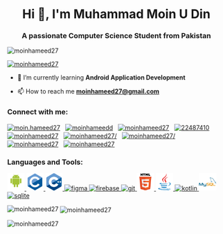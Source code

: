 <h1 align="center">Hi 👋, I'm Muhammad Moin U Din</h1>
<h3 align="center">A passionate Computer Science Student from Pakistan</h3>

<p align="left"> <img src="https://komarev.com/ghpvc/?username=moinhameed27&label=Profile%20views&color=0e75b6&style=flat" alt="moinhameed27" /> </p>

<p align="left"> <a href="https://github.com/ryo-ma/github-profile-trophy"><img src="https://github-profile-trophy.vercel.app/?username=moinhameed27" alt="moinhameed27" /></a> </p>

- 🌱 I’m currently learning **Android Application Development**

- 📫 How to reach me **moinhameed27@gmail.com**

<h3 align="left">Connect with me:</h3>
<p align="left">
<a href="https://fb.com/moin.hameed27" target="blank"><img align="center" src="https://raw.githubusercontent.com/rahuldkjain/github-profile-readme-generator/master/src/images/icons/Social/facebook.svg" alt="moin.hameed27" height="30" width="40" /></a> &nbsp;
<a href="https://instagram.com/moinhameedd" target="blank"><img align="center" src="https://raw.githubusercontent.com/rahuldkjain/github-profile-readme-generator/master/src/images/icons/Social/instagram.svg" alt="moinhameedd" height="30" width="40" /></a> &nbsp;
<a href="https://twitter.com/moinhameed27" target="blank"><img align="center" src="https://raw.githubusercontent.com/rahuldkjain/github-profile-readme-generator/master/src/images/icons/Social/twitter.svg" alt="moinhameed27" height="30" width="40" /></a> &nbsp;
<a href="https://stackoverflow.com/users/22487410" target="blank"><img align="center" src="https://raw.githubusercontent.com/rahuldkjain/github-profile-readme-generator/master/src/images/icons/Social/stack-overflow.svg" alt="22487410" height="30" width="40" /></a> &nbsp;
<a href="https://linkedin.com/in/moinhameed27" target="blank"><img align="center" src="https://raw.githubusercontent.com/rahuldkjain/github-profile-readme-generator/master/src/images/icons/Social/linked-in-alt.svg" alt="moinhameed27" height="30" width="40" /></a> &nbsp;
<a href="https://www.leetcode.com/moinhameed27/" target="blank"><img align="center" src="https://raw.githubusercontent.com/rahuldkjain/github-profile-readme-generator/master/src/images/icons/Social/leet-code.svg" alt="moinhameed27/" height="30" width="40" /></a> &nbsp;
<a href="https://auth.geeksforgeeks.org/user/moinhameed27/" target="blank"><img align="center" src="https://raw.githubusercontent.com/rahuldkjain/github-profile-readme-generator/master/src/images/icons/Social/geeks-for-geeks.svg" alt="moinhameed27/" height="30" width="40" /></a> &nbsp;
<a href="https://codeforces.com/profile/moinhameed27" target="blank"><img align="center" src="https://raw.githubusercontent.com/rahuldkjain/github-profile-readme-generator/master/src/images/icons/Social/codeforces.svg" alt="moinhameed27" height="30" width="40" /></a> &nbsp;
<a href="https://www.hackerrank.com/moinhameed27" target="blank"><img align="center" src="https://raw.githubusercontent.com/rahuldkjain/github-profile-readme-generator/master/src/images/icons/Social/hackerrank.svg" alt="moinhameed27" height="30" width="40" /></a>
</p>

<h3 align="left">Languages and Tools:</h3>
<p align="left"> <a href="https://developer.android.com" target="_blank" rel="noreferrer"> <img src="https://raw.githubusercontent.com/devicons/devicon/master/icons/android/android-original-wordmark.svg" alt="android" width="40" height="40"/> </a> <a href="https://www.cprogramming.com/" target="_blank" rel="noreferrer"> <img src="https://raw.githubusercontent.com/devicons/devicon/master/icons/c/c-original.svg" alt="c" width="40" height="40"/> </a> <a href="https://www.w3schools.com/cpp/" target="_blank" rel="noreferrer"> <img src="https://raw.githubusercontent.com/devicons/devicon/master/icons/cplusplus/cplusplus-original.svg" alt="cplusplus" width="40" height="40"/> </a> <a href="https://www.figma.com/" target="_blank" rel="noreferrer"> <img src="https://www.vectorlogo.zone/logos/figma/figma-icon.svg" alt="figma" width="40" height="40"/> </a> <a href="https://firebase.google.com/" target="_blank" rel="noreferrer"> <img src="https://www.vectorlogo.zone/logos/firebase/firebase-icon.svg" alt="firebase" width="40" height="40"/> </a> <a href="https://git-scm.com/" target="_blank" rel="noreferrer"> <img src="https://www.vectorlogo.zone/logos/git-scm/git-scm-icon.svg" alt="git" width="40" height="40"/> </a> <a href="https://www.w3.org/html/" target="_blank" rel="noreferrer"> <img src="https://raw.githubusercontent.com/devicons/devicon/master/icons/html5/html5-original-wordmark.svg" alt="html5" width="40" height="40"/> </a> <a href="https://www.java.com" target="_blank" rel="noreferrer"> <img src="https://raw.githubusercontent.com/devicons/devicon/master/icons/java/java-original.svg" alt="java" width="40" height="40"/> </a> <a href="https://kotlinlang.org" target="_blank" rel="noreferrer"> <img src="https://www.vectorlogo.zone/logos/kotlinlang/kotlinlang-icon.svg" alt="kotlin" width="40" height="40"/> </a> <a href="https://www.mysql.com/" target="_blank" rel="noreferrer"> <img src="https://raw.githubusercontent.com/devicons/devicon/master/icons/mysql/mysql-original-wordmark.svg" alt="mysql" width="40" height="40"/> </a> <a href="https://www.sqlite.org/" target="_blank" rel="noreferrer"> <img src="https://www.vectorlogo.zone/logos/sqlite/sqlite-icon.svg" alt="sqlite" width="40" height="40"/> </a> </p>

<p><img align="left" src="https://github-readme-stats.vercel.app/api/top-langs?username=moinhameed27&show_icons=true&locale=en&layout=compact" alt="moinhameed27" /></p>

<p>&nbsp;<img align="center" src="https://github-readme-stats.vercel.app/api?username=moinhameed27&show_icons=true&locale=en" alt="moinhameed27" /></p>

<p><img align="center" src="https://github-readme-streak-stats.herokuapp.com/?user=moinhameed27&" alt="moinhameed27" /></p>
